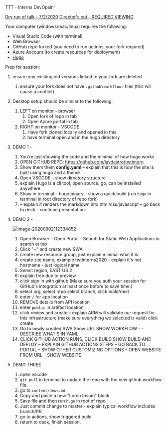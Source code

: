 TTT - Interns DevOpsin'

[Dry run of talk - 7/2/2020](https://msit.microsoftstream.com/video/4a1ba4ff-0400-8385-2ddd-f1eaed355c13)
[Director's cut - REQUIRED VIEWING](https://web.microsoftstream.com/video/8855a1ff-0400-8388-b805-f1eaed5e6329)

Your computer (windows/mac/linux) requires the following:

* Visual Studio Code (with terminal)
* Web Browser  
* GitHub repo forked (you need to run actions, your fork required)
* Azure Account (to create resources for deployment)
* [Hugo](https://gohugo.io/getting-started/installing/)

Prep for session:

1. ensure any existing old versions linked to your fork are deleted.

   1. ensure your fork does not have `.github\workflows` files (this will cause a conflict)

2. Desktop setup should be similar to the following:

   1. LEFT on monitor - browser
      1. Open fork of repo in tab
      2. Open Azure portal in tab
   2. RIGHT on monitor - VSCODE
      1. Have fork cloned locally and opened in this 
      2. have terminal open and in the hugo directory 

3. DEMO 1 -

   1. You're just showing the code and the minimal of how hugo works
   2. OPEN GITHUB REPO: https://github.com/jaydestro/twtintern
   3. Show them them **config.yaml** – explain that this is how the site is built using hugo and a theme
   4. Open VSCODE – show directory structure 
   5. explain Hugo is a cli tool, open source, go, can be installed anywhere
   6. Show in terminal – hugo binary – show a quick build (run `hugo` in terminal in root directory of repo fork) 
   7. – explain it renders the markdown into html/css/javascript – go back to deck -  continue presentation.

4. DEMO 2 - 

   ![image-20200902112334852](https://tva1.sinaimg.cn/large/007S8ZIlgy1gicpywuippj30qm0akdgm.jpg)

   1. Open Browser – Open Portal – Search for Static Web Applications in search at top
   2. Click "+" and create new SWA
   3. create new resource group, just explain minimal what it is
   4. create site name, example twtinterns2020 - explain it's not hostname - just logical name
   5. Select region, EAST US 2
   6. explain free due to preview
   7. click sign in with github (Make sure you auth your session for GitHub's integration at least once before to save time.)
   8. select org, select repo select branch, click build/next
   9. enter `/` for app location
   10. REMOVE details from API location
   11. enter `public` in artifact location
   12. click review and create – explain ARM will validate our request for this infrastructure (make sure everything we selected is valid)
        click create 
   13. Go to newly created SWA  Show URL SHOW WORKFLOW - - DESCRIBE WHAT’S IN YAML
   14. CLICK GITHUB ACTION RUNS, CLICK BUILD
       SHOW BUILD AND DEPLOY – EXPLAIN GITHUB ACTIONS STEPS – GO BACK TO PORTAL – SHOW OTHER CUSTOMIZING OPTIONS – OPEN WEBSITE FROM URL – SHOW WEBSITE. 

5. DEMO THREE

   1. open vscode
   2. `git pull` in terminal to update the repo with the new github workflow file.
   2. go to `content/news.md`
   3. Copy and paste a new "Loren Ipsum" block
   4. Save file and then run `hugo` in root of repo
   5. Just commit change to master - explain typical workflow includes branch/PR
   6. go to actions, show triggered build
   7. return to deck, finish session.

